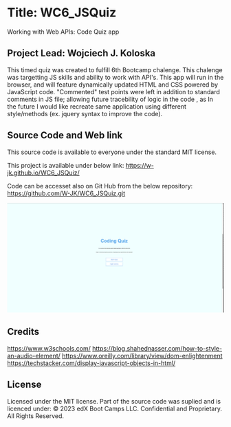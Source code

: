 # Title: WC6_JSQuiz

Working with Web APIs: Code Quiz app 

## Project Lead: Wojciech J. Koloska

This timed quiz was created to fulfill 6th Bootcamp chalenge.
This chalenge was targetting JS skills and ability to work with API's.
This app will run in the browser, and will feature dynamically updated HTML and CSS powered by JavaScript code. 
"Commented" test points were left in addition to standard comments in JS file;
allowing future tracebility of logic in the code , as In the future I would like recreate 
same application using different style/methods (ex. jquery syntax to improve the code).

## Source Code and Web link


This source code is available to everyone under the standard MIT license.

This project is available under below link: https://w-jk.github.io/WC6_JSQuiz/

Code can be accesset also on Git Hub from the below repository:
 https://github.com/W-JK/WC6_JSQuiz.git



![markdown screenshot "live image"](./assets/Home.png)


## Credits

https://www.w3schools.com/
https://blog.shahednasser.com/how-to-style-an-audio-element/
https://www.oreilly.com/library/view/dom-enlightenment
https://techstacker.com/display-javascript-objects-in-html/



## License

Licensed under the MIT license. 
Part of the source code was suplied and is licenced under: 
© 2023 edX Boot Camps LLC. Confidential and Proprietary. All Rights Reserved.
